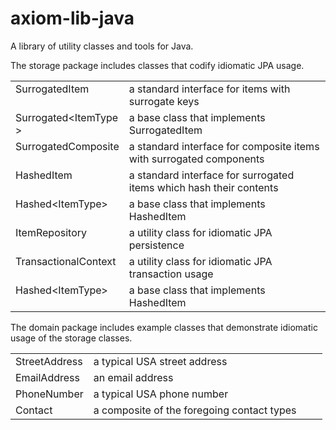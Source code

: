 axiom-lib-java
==============

A library of utility classes and tools for Java.

The storage package includes classes that codify idiomatic JPA usage.

<table cellpadding="0" cellspacing="0" width="750">
	 <tr>
	 <td valign="TOP" width="25%">SurrogatedItem</td>
	 <td align="LEFT">
		a standard interface for items with surrogate keys
	 </td>
	 </tr><tr>
	 <td valign="TOP" width="25%">Surrogated&lt;ItemType &gt;</td>
	 <td align="LEFT">
		a base class that implements SurrogatedItem
	 </td>
	 </tr><tr>
	 <td valign="TOP" width="25%">SurrogatedComposite</td>
	 <td align="LEFT">
		a standard interface for composite items with surrogated components
	 </td>
	 </tr><tr>
	 <td valign="TOP" width="25%">HashedItem</td>
	 <td align="LEFT">
		a standard interface for surrogated items which hash their contents
	 </td>
	 </tr><tr>
	 <td valign="TOP" width="25%">Hashed&lt;ItemType&gt;</td>
	 <td align="LEFT">
		a base class that implements HashedItem
	 </td>
	 </tr><tr>
	 <td valign="TOP" width="25%">ItemRepository</td>
	 <td align="LEFT">
		a utility class for idiomatic JPA persistence
	 </td>
	 </tr><tr>
	 <td valign="TOP" width="25%">TransactionalContext</td>
	 <td align="LEFT">
		a utility class for idiomatic JPA transaction usage
	 </td>
	 </tr><tr>
	 <td valign="TOP" width="25%">Hashed&lt;ItemType&gt;</td>
	 <td align="LEFT">
		a base class that implements HashedItem
	 </td>
	 </tr>
</table>

The domain package includes example classes that demonstrate idiomatic usage of the storage classes.

<table cellpadding="0" cellspacing="0" width="750">
	 <tr>
	 <td valign="TOP" width="25%">StreetAddress</td>
	 <td align="LEFT">
 		a typical USA street address
	 </td>
	 </tr><tr>
	 <td valign="TOP" width="25%">EmailAddress</td>
	 <td align="LEFT">
		an email address
	 </td>
	 </tr><tr>
	 <td valign="TOP" width="25%">PhoneNumber</td>
	 <td align="LEFT">
		a typical USA phone number
	 </td>
	 </tr><tr>
	 <td valign="TOP" width="25%">Contact</td>
	 <td align="LEFT">
 		a composite of the foregoing contact types
	 </td>
	 </tr>
</table>

